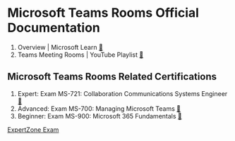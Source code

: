 # Microsoft Teams Rooms Official Documentation

1. Overview | Microsoft Learn [🔗](https://learn.microsoft.com/en-us/microsoftteams/rooms/)
2. Teams Meeting Rooms | YouTube Playlist [🔗](https://www.youtube.com/playlist?list=PLD3boy6eO4w-9pDVGlUnCowH5pFrz5njR)

## Microsoft Teams Rooms Related Certifications

1. Expert: Exam MS-721: Collaboration Communications Systems Engineer [🔗](https://learn.microsoft.com/en-us/certifications/exams/ms-721/)
2. Advanced: Exam MS-700: Managing Microsoft Teams [🔗](https://learn.microsoft.com/en-us/certifications/exams/ms-700/)
3. Beginner: Exam MS-900: Microsoft 365 Fundamentals [🔗](https://learn.microsoft.com/en-us/certifications/exams/ms-900/)

[ExpertZone Exam](https://expertzone.microsoft.com/mission/learningProgram:45452)
